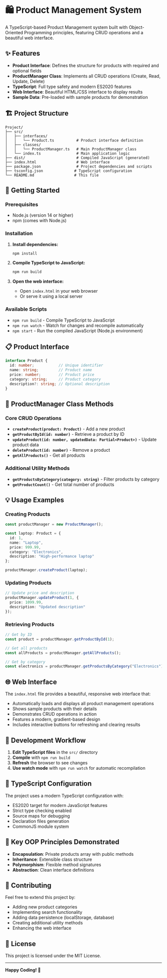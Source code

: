 # 🛍️ Product Management System

A TypeScript-based Product Management system built with Object-Oriented Programming principles, featuring CRUD operations and a beautiful web interface.

## ✨ Features

- **Product Interface**: Defines the structure for products with required and optional fields
- **ProductManager Class**: Implements all CRUD operations (Create, Read, Update, Delete)
- **TypeScript**: Full type safety and modern ES2020 features
- **Web Interface**: Beautiful HTML/CSS interface to display results
- **Sample Data**: Pre-loaded with sample products for demonstration

## 🏗️ Project Structure

```
Project/
├── src/
│   ├── interfaces/
│   │   └── Product.ts          # Product interface definition
│   ├── classes/
│   │   └── ProductManager.ts   # Main ProductManager class
│   └── index.ts                # Main application logic
├── dist/                       # Compiled JavaScript (generated)
├── index.html                  # Web interface
├── package.json                # Project dependencies and scripts
├── tsconfig.json              # TypeScript configuration
└── README.md                  # This file
```

## 🚀 Getting Started

### Prerequisites

- Node.js (version 14 or higher)
- npm (comes with Node.js)

### Installation

1. **Install dependencies:**
   ```bash
   npm install
   ```

2. **Compile TypeScript to JavaScript:**
   ```bash
   npm run build
   ```

3. **Open the web interface:**
   - Open `index.html` in your web browser
   - Or serve it using a local server

### Available Scripts

- `npm run build` - Compile TypeScript to JavaScript
- `npm run watch` - Watch for changes and recompile automatically
- `npm start` - Run the compiled JavaScript (Node.js environment)

## 📋 Product Interface

```typescript
interface Product {
  id: number;           // Unique identifier
  name: string;         // Product name
  price: number;        // Product price
  category: string;     // Product category
  description?: string; // Optional description
}
```

## 🔧 ProductManager Class Methods

### Core CRUD Operations

- **`createProduct(product: Product)`** - Add a new product
- **`getProductById(id: number)`** - Retrieve a product by ID
- **`updateProduct(id: number, updatedData: Partial<Product>)`** - Update product data
- **`deleteProduct(id: number)`** - Remove a product
- **`getAllProducts()`** - Get all products

### Additional Utility Methods

- **`getProductsByCategory(category: string)`** - Filter products by category
- **`getProductCount()`** - Get total number of products

## 💡 Usage Examples

### Creating Products

```typescript
const productManager = new ProductManager();

const laptop: Product = {
  id: 1,
  name: "Laptop",
  price: 999.99,
  category: "Electronics",
  description: "High-performance laptop"
};

productManager.createProduct(laptop);
```

### Updating Products

```typescript
// Update price and description
productManager.updateProduct(1, {
  price: 1099.99,
  description: "Updated description"
});
```

### Retrieving Products

```typescript
// Get by ID
const product = productManager.getProductById(1);

// Get all products
const allProducts = productManager.getAllProducts();

// Get by category
const electronics = productManager.getProductsByCategory("Electronics");
```

## 🌐 Web Interface

The `index.html` file provides a beautiful, responsive web interface that:

- Automatically loads and displays all product management operations
- Shows sample products with their details
- Demonstrates CRUD operations in action
- Features a modern, gradient-based design
- Includes interactive buttons for refreshing and clearing results

## 🔄 Development Workflow

1. **Edit TypeScript files** in the `src/` directory
2. **Compile** with `npm run build`
3. **Refresh** the browser to see changes
4. **Use watch mode** with `npm run watch` for automatic recompilation

## 📝 TypeScript Configuration

The project uses a modern TypeScript configuration with:

- ES2020 target for modern JavaScript features
- Strict type checking enabled
- Source maps for debugging
- Declaration files generation
- CommonJS module system

## 🎯 Key OOP Principles Demonstrated

- **Encapsulation**: Private products array with public methods
- **Inheritance**: Extensible class structure
- **Polymorphism**: Flexible method signatures
- **Abstraction**: Clean interface definitions

## 🤝 Contributing

Feel free to extend this project by:

- Adding new product categories
- Implementing search functionality
- Adding data persistence (localStorage, database)
- Creating additional utility methods
- Enhancing the web interface

## 📄 License

This project is licensed under the MIT License.

---

**Happy Coding! 🚀**
